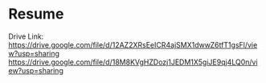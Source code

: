 # Resume

Drive Link: https://drive.google.com/file/d/12AZ2XRsEeICR4ajSMX1dwwZ6tfT1gsFl/view?usp=sharing
            https://drive.google.com/file/d/18M8KVgHZDozj1JEDM1X5giJE9qj4LQ0n/view?usp=sharing
